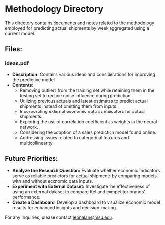 # Methodology Directory

This directory contains documents and notes related to the methodology employed for predicting actual shipments by week aggregated using a current model.

## Files:

### ideas.pdf
- **Description:** Contains various ideas and considerations for improving the predictive model.
- **Contents:**
  - Removing outliers from the training set while retaining them in the testing set to reduce noise influence during prediction.
  - Utilizing previous actuals and latest estimates to predict actual shipments instead of omitting them from inputs.
  - Incorporating external economic data as indicators for actual shipments.
  - Exploring the use of correlation coefficient as weights in the neural network.
  - Considering the adoption of a sales prediction model found online.
  - Addressing issues related to categorical features and multicollinearity.

## Future Priorities:
- **Analyze the Research Question:** Evaluate whether economic indicators serve as reliable predictors for actual shipments by comparing models with and without economic data inputs.
- **Experiment with External Dataset:** Investigate the effectiveness of using an external dataset to compare Kel and competitor brands' performance.
- **Create a Dashboard:** Develop a dashboard to visualize economic model results for enhanced insights and decision-making.

For any inquiries, please contact leonalan@msu.edu.
